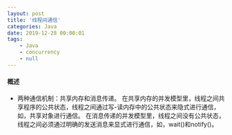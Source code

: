 ```yaml
---
layout: post
title: '线程间通信'
categories: Java
date: 2019-12-28 00:00:01
tags:
    - Java
    - concurrency
    - null
---
```


#### 概述
* 两种通信机制：共享内存和消息传递。
在共享内存的并发模型里，线程之间共享程序的公共状态，线程之间通过写-读内存中的公共状态来隐式进行通信，如，共享对象进行通信。
在消息传递的并发模型里，线程之间没有公共状态，线程之间必须通过明确的发送消息来显式进行通信，如，wait()和notify()。
